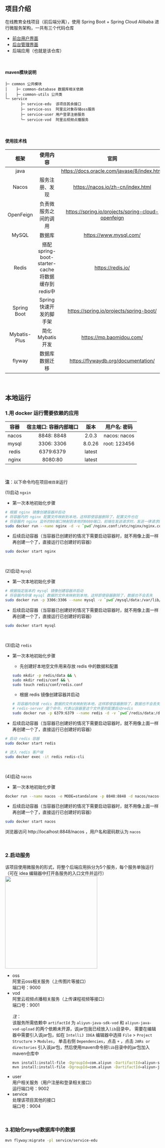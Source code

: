 ## 项目介绍

在线教育全栈项目（前后端分离），使用 Spring Boot + Spring Cloud Alibaba 进行微服务架构，一共有三个代码仓库
- [前台用户界面](https://github.com/CaTmmao/edu-front)
- [后台管理界面](https://github.com/CaTmmao/edu-front-admin)
- 后端应用（也就是该仓库）
<br>

#### maven模块说明
```
├─ common 公共模块
│    ├─ common-database 数据库相关依赖
│    ├─ common-utils 公共类
└─ service
       ├─ service-edu  该项目其余接口
       ├─ service-oss  阿里云对象存储oss服务
       ├─ service-user 用户登录注册服务
       └─ service-vod  阿里云视频点播服务
```

<br>

#### 使用技术栈
|    框架    |       使用内容          |          官网                  |       备注        |  版本  |
| :-----------: | :----------------------: | :------------------: | :----------: | :----: |
|         java          |             |      https://docs.oracle.com/javase/8/index.html      |             |  8   |
|       Nacos   |  服务注册、发现     |     https://nacos.io/zh-cn/index.html         |           | 2.0.3  |
|       OpenFeign  |   负责微服务之间的调用    |    https://spring.io/projects/spring-cloud-openfeign       |    |  3.0.3 |
|         MySQL         |        数据库       |         https://www.mysql.com/       |  | 8.0.22 |
|         Redis         | 搭配 spring-boot-starter-cache 将数据缓存到redis中  |       https://redis.io/       |  | 6.2.1  |
|      Spring Boot      |        Spring快速开发的脚手架  |     https://spring.io/projects/spring-boot/    |           |   2.4.8     |
|     Mybatis-Plus      |           简化Mybatis开发           |         https://mp.baomidou.com/        |  |      3.4.3  |
|         flyway     |      数据库数据迁移  |       https://flywaydb.org/documentation/             |            |   7.11.3   |
<br>

## 本地运行
### 1.用 docker 运行需要依赖的应用
|  容器        | 宿主端口: 容器内部端口 |  版本  |    用户名: 密码    |
| :----------------: | :--------------------: | :----: | :----------------: |
|       nacos        |       8848: 8848       | 2.0.3  |    nacos: nacos    |
|       mysql        |       3306: 3306       | 8.0.26 |     root: 123456     |
|       redis        |       6379:6379       | latest  |                    |
|       nginx        |       8080:80          | latest  |                    |

<br>

**注**：以下命令均在项目`根目录`运行

(1)启动 `ngxin`
- 第一次本地初始化步骤
```bash
# 根据 nginx 镜像创建容器并启动
# 将容器内的 nginx 配置文件映射到本地，这样即使容器删除了，配置文件也在
# 将容器内 nginx 监听的80端口映射到本地的8080端口，前端在发送请求时，发送一律请求8080端口
sudo docker run --name nginx -d -v `pwd`/nginx.conf:/etc/nginx/nginx.conf:ro -p 8080:80 nginx
```
- 后续启动容器（当容器已创建好的情况下需要启动容器时，就不用像上面一样再创建一个了，直接运行已创建好的容器）
```bash
sudo docker start nginx
```

<br>
 
(2)启动 `mysql`
- 第一次本地初始化步骤
```bash
# 根据指定版本的 mysql 镜像创建容器并启动
# 将容器内存储 mysql 数据的文件夹映射到本地，这样即使容器删除了，数据也不会丢失
sudo docker run -p 3306:3306 --name mysql -v `pwd`/mysql/data:/var/lib/mysql -e MYSQL_ROOT_PASSWORD=123456  -e MYSQL_DATABASE=edu -d mysql:8.0.26
```
- 后续启动容器（当容器已创建好的情况下需要启动容器时，就不用像上面一样再创建一个了，直接运行已创建好的容器）
```bash
sudo docker start mysql
```

<br>
 
(3)启动 `redis`
- 第一次本地初始化步骤
  - 先创建好本地空文件用来存放 redis 中的数据和配置
   ```bash
   sudo mkdir -p redis/data && \
   sudo mkdir redis/conf && \
   sudo touch redis/conf/redis.conf
   ```

  - 根据 redis 镜像创建容器并启动
   ```bash
   # 将容器内存储 redis 数据的文件夹映射到本地，这样即使容器删除了，数据也不会丢失
   # redis-server 是个命令，代表以容器里这个文件里的配置启动redis
   sudo docker run -p 6379:6379 --name redis -d -v `pwd`/redis/data:/data -v `pwd`/redis/conf/redis.conf:/etc/redis/redis.conf redis  redis-server /etc/redis/redis.conf
   ```

- 后续启动容器（当容器已创建好的情况下需要启动容器时，就不用像上面一样再创建一个了，直接运行已创建好的容器）
```bash
# 启动 redis 容器
sudo docker start redis

# 进入 redis 客户端
sudo docker exec -it redis redis-cli
```

<br>
 
(4)启动 `nacos`
- 第一次本地初始化步骤
```bash
docker run --name nacos -e MODE=standalone -p 8848:8848 -d nacos/nacos-server:2.0.3
```
- 后续启动容器（当容器已创建好的情况下需要启动容器时，就不用像上面一样再创建一个了，直接运行已创建好的容器）
```bash
sudo docker start nacos
```
浏览器访问 http://localhost:8848/nacos ，用户名和密码默认为 `nacos`

<br>

### 2.启动服务
该项目使用微服务的形式，将整个后端应用拆分为5个服务，每个服务单独运行（可在 idea 编辑器中打开各服务的入口文件并运行）
<br>
<img src="https://github.com/CaTmmao/edu-backend/blob/master/images/service.png" width="300"/>

- oss<br>
  阿里云oss相关服务（上传图片等接口）<br>
  端口号：9000
- vod<br>
  阿里云视频点播相关服务（上传课程视频等接口）<br>
  端口号：9001<br>
  <br>
  *注*：<br>
  该服务所需依赖中 `artifactId` 为 `aliyun-java-sdk-vod` 和 `aliyun-java-vod-upload` 的两个依赖未开源，该jar包我已经放入`lib`目录中，
  需要在编辑器中需要引入该jar包，如在 `IntelliJ IDEA` 编辑器中选择 `File` > `Project Structure` > `Modules`，
  单击右侧 `Dependencies`，点击 `+` ，点击 `JARs or directories` 引入该jar包，然后使用maven命令把`lib`目录中的jar包加入maven仓库中<br>
  ```bash
  mvn install:install-file -DgroupId=com.aliyun -DartifactId=aliyun-sdk-vod -Dversion=2.15.11 -Dfile=lib/aliyun-java-sdk-vod-2.15.11.jar
  mvn install:install-file -DgroupId=com.aliyun -DartifactId=aliyun-java-vod-upload -Dversion=1.4.14 -Dfile=lib/aliyun-java-vod-upload-1.4.14.jar
  ```
- user<br>
  用户相关服务（用户注册和登录相关接口）<br>
  运行端口号：9002
- service<br>
  处理该项目其他的接口<br>
  端口号：9004
  
<br>

### 3.初始化mysql数据库中的数据
```bash
mvn flyway:migrate -pl service/service-edu
```
